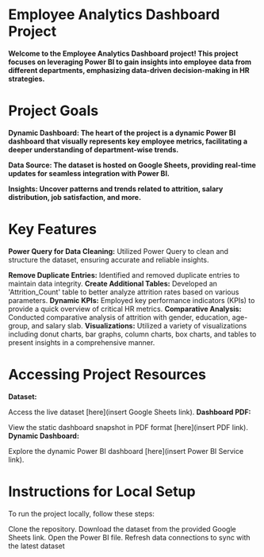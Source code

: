 # Employee Analytics Dashboard Project

**Welcome to the Employee Analytics Dashboard project! This project focuses on leveraging Power BI to gain insights into employee data from different departments, 
emphasizing data-driven decision-making in HR strategies.**

# Project Goals
**Dynamic Dashboard: The heart of the project is a dynamic Power BI dashboard that visually represents key employee metrics, facilitating a deeper understanding of department-wise trends.**

**Data Source: The dataset is hosted on Google Sheets, providing real-time updates for seamless integration with Power BI.**

**Insights: Uncover patterns and trends related to attrition, salary distribution, job satisfaction, and more.**

# Key Features
**Power Query for Data Cleaning:** Utilized Power Query to clean and structure the dataset, ensuring accurate and reliable insights.

**Remove Duplicate Entries:** Identified and removed duplicate entries to maintain data integrity.
**Create Additional Tables:** Developed an 'Attrition_Count' table to better analyze attrition rates based on various parameters.
**Dynamic KPIs:** Employed key performance indicators (KPIs) to provide a quick overview of critical HR metrics.
**Comparative Analysis:** Conducted comparative analysis of attrition with gender, education, age-group, and salary slab.
**Visualizations:** Utilized a variety of visualizations including donut charts, bar graphs, column charts, box charts, and tables to present insights in a comprehensive manner.
# Accessing Project Resources
**Dataset:**

Access the live dataset [here](insert Google Sheets link).
**Dashboard PDF:**

View the static dashboard snapshot in PDF format [here](insert PDF link).
**Dynamic Dashboard:**

Explore the dynamic Power BI dashboard [here](insert Power BI Service link).
# Instructions for Local Setup
To run the project locally, follow these steps:

Clone the repository.
Download the dataset from the provided Google Sheets link.
Open the Power BI file.
Refresh data connections to sync with the latest dataset

